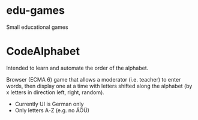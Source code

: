 # edu-games
Small educational games

# CodeAlphabet
Intended to learn and automate the order of the alphabet.

Browser (ECMA 6) game that allows a moderator (i.e. teacher) to enter words, then display one at a
time with letters shifted along the alphabet (by x letters in direction left, right, random).

- Currently UI is German only
- Only letters A-Z (e.g. no ÄÖÜ)

